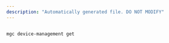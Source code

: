 ```yaml
---
description: "Automatically generated file. DO NOT MODIFY"
---
```


```bash

mgc device-management get

```